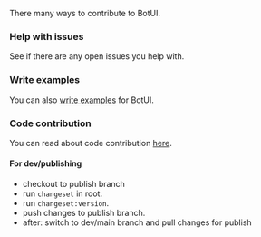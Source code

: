 
There many ways to contribute to BotUI.


### Help with issues

See if there are any open issues you help with.


### Write examples

You can also [write examples](https://github.com/moinism/botui-examples) for BotUI.


### Code contribution

You can read about code contribution [here](https://docs.botui.org/contribute.html).

#### For dev/publishing

- checkout to publish branch
- run `changeset` in root.
- run `changeset:version`.
- push changes to publish branch.
- after: switch to dev/main branch and pull changes for publish